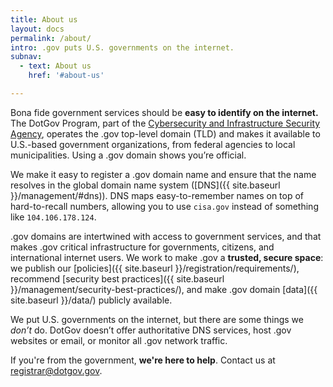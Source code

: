 ```yaml
---
title: About us
layout: docs
permalink: /about/
intro: .gov puts U.S. governments on the internet.
subnav:
  - text: About us
    href: '#about-us'

---
```

Bona fide government services should be **easy to identify on the internet.** The DotGov Program, part of the [Cybersecurity and Infrastructure Security Agency](https://www.cisa.gov), operates the .gov top-level domain (TLD) and makes it available to U.S.-based government organizations, from federal agencies to local municipalities. Using a .gov domain shows you’re official.

We make it easy to register a .gov domain name and ensure that the name resolves in the global domain name system ([DNS]({{ site.baseurl }}/management/#dns)). DNS maps easy-to-remember names on top of hard-to-recall numbers, allowing you to use `cisa.gov` instead of something like `104.106.178.124`.

.gov domains are intertwined with access to government services, and that makes .gov critical infrastructure for governments, citizens, and international internet users. We work to make .gov a **trusted, secure space**: we publish our [policies]({{ site.baseurl }}/registration/requirements/), recommend [security best practices]({{ site.baseurl }}/management/security-best-practices/), and make .gov domain [data]({{ site.baseurl }}/data/) publicly available.

We put U.S. governments on the internet, but there are some things we *don’t* do. DotGov doesn’t offer authoritative DNS services, host .gov websites or email, or monitor all .gov network traffic.

If you're from the government, **we're here to help**. Contact us at <registrar@dotgov.gov>.
